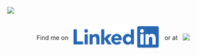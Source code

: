 <img
  src="https://github.com/DC-Cunningham/DC-Cunningham/raw/master/MTB_Animation.gif"
  width="854"
/>
<div 
        width="100"
  style="display: flex; justify-content: center; align-items: center; gap: 12px; padding: 12px">
  <p >
    Find me on
  </p>
    <a href="https://www.linkedin.com/in/dc-cunningham/">
      <img
        src="https://github.com/DC-Cunningham/DC-Cunningham/raw/master/LI-Logo.png"
    /></a>
    <p>
        or at
        </p>
    <a href="https://www.beautifulrevolution.com.au/">
      <img
        src="https://www.beautifulrevolution.com.au/static/media/TBR_WebHeader_880x218_Dual.ee96500c.png"
        width="200"
    /></a>
  </p>
</div>

<p></p>
